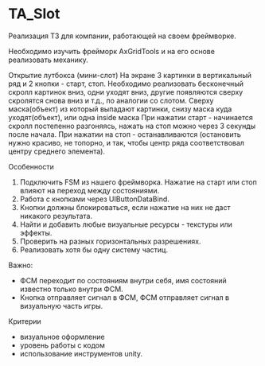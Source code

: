 # TA_Slot
Реализация ТЗ для компании, работающей на своем фреймворке.

Необходимо изучить фрейморк AxGridTools и на его основе реализовать механику.

Открытие лутбокса (мини-слот)
На экране 3 картинки в вертикальный ряд и 2 кнопки - старт, стоп. Необходимо реализовать бесконечный скролл картинок вниз, 
одни уходят вниз, другие появляются сверху скролятся снова вниз и т.д., по аналогии со слотом. 
Сверху маска(объект) из который выпадают картинки, снизу маска куда уходят(объект), или одна inside маска
При нажатии старт - начинается скролл постепенно разгоняясь, нажать на стоп можно через 3 секунды после начала.
При нажатии на стоп - останавливаются (остановить нужно красиво, не топорно, и так, чтобы центр ряда соответствовал центру среднего элемента).

Особенности
1. Подключить FSM из нашего фреймворка. Нажатие на старт или стоп влияют на переход между состояниями.
2. Работа с кнопками через UIButtonDataBind.
3. Кнопки должны блокироваться, если нажатие на них не даст никакого результата.
4. Найти и добавить любые визуальные ресурсы - текстуры или эффекты.
5. Проверить на разных горизонтальных разрешениях.
6. Реализовать хотя бы одну систему частиц.

Важно:
- ФСМ переходит по состояниям внутри себя, имя состояний известно только внутри ФСМ.
- Кнопка отправляет сигнал в ФСМ, ФСМ отправляет сигнал в визуальную часть игры.

Критерии
- визуальное оформление 
- уровень работы с кодом
- использование инструментов unity.
